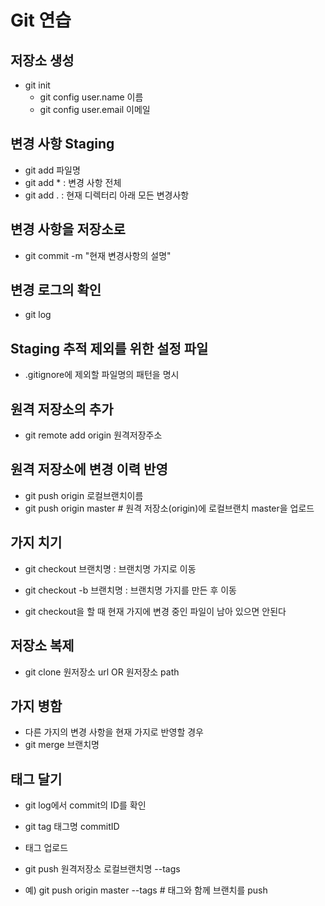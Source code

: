 # Git 연습

## 저장소 생성
- git init 
    - git config user.name 이름
    - git config user.email 이메일

## 변경 사항 Staging
- git add 파일명
- git add * : 변경 사항 전체
- git add . : 현재 디렉터리 아래 모든 변경사항 

## 변경 사항을 저장소로
- git commit -m "현재 변경사항의 설명"

## 변경 로그의 확인
- git log

## Staging 추적 제외를 위한 설정 파일 
- .gitignore에 제외할 파일명의 패턴을 명시

## 원격 저장소의 추가
- git remote add origin 원격저장주소

## 원격 저장소에 변경 이력 반영
- git push origin 로컬브랜치이름
- git push origin master # 원격 저장소(origin)에 로컬브랜치 master을 업로드 

## 가지 치기 
- git checkout 브랜치명 : 브랜치명 가지로 이동
- git checkout -b 브랜치명 : 브랜치명 가지를 만든 후 이동

- git checkout을 할 때 현재 가지에 변경 중인 파일이 남아 있으면 안된다

## 저장소 복제
- git clone 원저장소 url OR 원저장소 path

## 가지 병함
- 다른 가지의 변경 사항을 현재 가지로 반영할 경우
- git merge 브랜치명 

## 태그 달기
- git log에서 commit의 ID를 확인
- git tag 태그명 commitID

- 태그 업로드 
- git push 원격저장소 로컬브랜치명 --tags
- 예) git push origin master --tags # 태그와 함께 브랜치를 push
